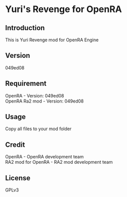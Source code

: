 # Yuri's Revenge for OpenRA
## Introduction
This is Yuri Revenge mod for OpenRA Engine

## Version
049ed08

## Requirement
OpenRA - Version: 049ed08  
OpenRA Ra2 mod - Version: 049ed08  

## Usage
Copy all files to your mod folder

## Credit
OpenRA - OpenRA development team  
RA2 mod for OpenRA - RA2 mod development team  

## License
GPLv3
